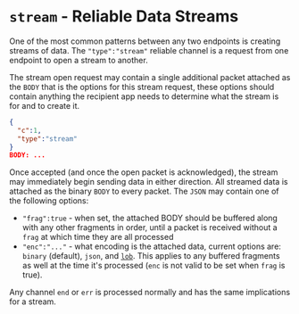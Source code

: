 # `stream` - Reliable Data Streams

One of the most common patterns between any two endpoints is creating streams of data.  The `"type":"stream"` reliable channel is a request from one endpoint to open a stream to another.

The stream open request may contain a single additional packet attached as the `BODY` that is the options for this stream request, these options should contain anything the recipient app needs to determine what the stream is for and to create it.


```json
{
  "c":1,
  "type":"stream"
}
BODY: ...
```

Once accepted (and once the open packet is acknowledged), the stream may immediately begin sending data in either direction.  All streamed data is attached as the binary `BODY` to every packet. The `JSON` may contain one of the following options:

* `"frag":true` - when set, the attached BODY should be buffered along with any other fragments in order, until a packet is received without a `frag` at which time they are all processed
* `"enc":"..."` - what encoding is the attached data, current options are: `binary` (default), `json`, and [`lob`](../lob.md).  This applies to any buffered fragments as well at the time it's processed (`enc` is not valid to be set when `frag` is true).

Any channel `end` or `err` is processed normally and has the same implications for a stream.
